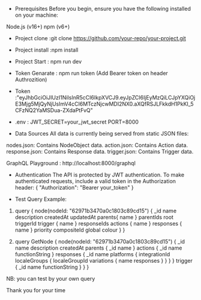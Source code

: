 * Prerequisites
Before you begin, ensure you have the following installed on your machine:

Node.js (v16+)
npm (v6+)
* Project clone :git clone https://github.com/your-repo/your-project.git

* Project install :npm install

* Project Start : npm run dev
* Token Genarate : npm run token (Add Bearer token on header Authrozition)
* Token :"eyJhbGciOiJIUzI1NiIsInR5cCI6IkpXVCJ9.eyJpZCI6IjEyMzQiLCJpYXQiOjE3Mjg5MjQyNjUsImV4cCI6MTczNjcwMDI2NX0.aXQfRSJLFkkdH1PkKI_5CFzNQ2YaMSDua-ZXdaPtFvQ"
*  .env : JWT_SECRET=your_jwt_secret
          PORT=8000 
* Data Sources
All data is currently being served from static JSON files:

nodes.json: Contains NodeObject data.
action.json: Contains Action data.
response.json: Contains Response data.
trigger.json: Contains Trigger data.

GraphQL Playground : http://localhost:8000/graphql

* Authentication
The API is protected by JWT authentication. To make authenticated requests, include a valid token in the Authorization header: {
  "Authorization": "Bearer your_token"
}


* Test Query Example:
  

1. query { 
  node(nodeId: "62971b3470a0c1803c89cd15") 
    {
     _id
    name
    description
    createdAt
    updatedAt
    parents{
      name
    }
    parentIds
    root
    triggerId
    trigger {
      name
    }
    responseIds
    actions {
      name
    }
    responses {
      name
    }
    priority
    compositeId
    global
    colour
      } 
  }

2. query GetNode {
  node(nodeId: "62971b3470a0c1803c89cd15") {
    _id
    name
    description
    createdAt
    parents {
      _id
      name
    }
    actions {
      _id
      name
      functionString
    }
    responses {
      _id
      name
      platforms {
        integrationId
        localeGroups {
          localeGroupId
          variations {
            name
            responses
          }
        }
      }
    }
    trigger {
      _id
      name
      functionString
    }
  }
}


 


NB: you can test by your own query

Thank you for your time

 
